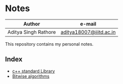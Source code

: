 # Notes

| Author               | e-mail                  |
| -------------------- | ----------------------- |
| Aditya Singh Rathore | aditya18007@iiitd.ac.in |

This repository contains my personal notes.

## Index

* [c++ standard Library](c++/Standard_C++_Library.md)
* [Bitwise algorithms](c++/bitwise/doc.md)


